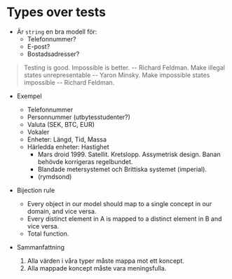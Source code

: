 Types over tests
================

- Är `string` en bra modell för:
  * Telefonnummer?
  * E-post?
  * Bostadsadresser?

> Testing is good. Impossible is better. -- Richard Feldman.
> Make illegal states unrepresentable -- Yaron Minsky.
> Make impossible states impossible -- Richard Feldman.

- Exempel
  - Telefonnummer
  - Personnummer (utbytesstudenter?)
  - Valuta (SEK, BTC, EUR)
  - Vokaler
  - Enheter: Längd, Tid, Massa
  - Härledda enheter: Hastighet
    - Mars droid 1999. Satellit. Kretslopp. Assymetrisk design. Banan behövde korrigeras regelbundet.
    - Blandade metersystemet och Brittiska systemet (imperial).
    - (rymdsond)

- Bijection rule
  - Every object in our model should map to a single concept in our domain, and vice versa.
  - Every distinct element in A is mapped to a distinct element in B and vice versa.
  - Total function.

- Sammanfattning
  1. Alla värden i våra typer måste mappa mot ett koncept.
  2. Alla mappade koncept måste vara meningsfulla.
